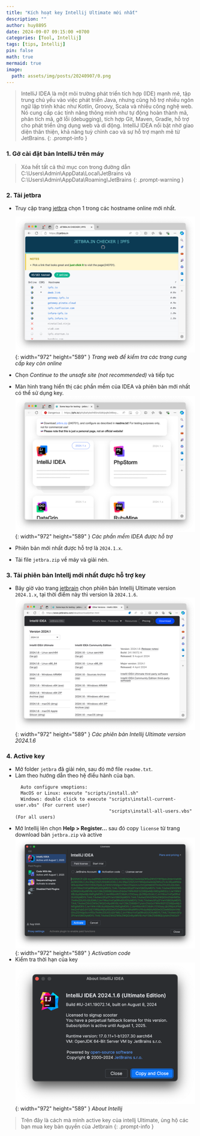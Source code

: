 ```yaml
---
title: "Kích hoạt key Intellij Ultimate mới nhất"
description: ""
author: huy8895
date: 2024-09-07 09:15:00 +0700
categories: [Tool, Intellij]
tags: [tips, Intellij]
pin: false
math: true
mermaid: true
image:
  path: assets/img/posts/20240907/0.png
---
```


> IntelliJ IDEA là một môi trường phát triển tích hợp (IDE) mạnh mẽ, tập trung chủ yếu vào việc phát triển Java, nhưng cũng hỗ trợ nhiều ngôn ngữ lập trình khác như Kotlin, Groovy, Scala và nhiều công nghệ web. Nó cung cấp các tính năng thông minh như tự động hoàn thành mã, phân tích mã, gỡ lỗi (debugging), tích hợp Git, Maven, Gradle, hỗ trợ cho phát triển ứng dụng web và di động. IntelliJ IDEA nổi bật nhờ giao diện thân thiện, khả năng tuỳ chỉnh cao và sự hỗ trợ mạnh mẽ từ JetBrains.
{: .prompt-info }
### 1. Gỡ cài đặt bản IntelliJ trên máy
> Xóa hết tất cả thử mục con trong đường dẫn C:\Users\Admin\AppData\Local\JetBrains và C:\Users\Admin\AppData\Roaming\JetBrains
{: .prompt-warning }

### 2. Tải jetbra
- Truy cập trang [jetbra](https://3.jetbra.in) chọn 1 trong các hostname online mới nhất.
  
  ![Jetbra](assets/img/posts/20240907/1.png){: width="972" height="589" }
  _Trang web để kiểm tra các trang cung cấp key còn online_

- Chọn *Continue to the unsafe site (not recommended)* và tiếp tục

- Màn hình trang hiển thị các phần mềm của IDEA và phiên bản mới nhất có thể sử dụng key.
  ![Jetbra 3](assets/img/posts/20240907/3.png){: width="972" height="589" }
  _Các phần mềm IDEA được hỗ trợ_

- Phiên bản mới nhất được hỗ trợ là `2024.1.x`.
- Tải file `jetbra.zip` về máy và giải nén.

### 3. Tải phiên bản Intellj mới nhất được hỗ trợ key

- Bây giờ vào trang [jetbrain](https://www.jetbrains.com/idea/download/other.html) chọn phiên bản Intellij Ultimate version `2024.1.x`, tại thời điểm này thì version là `2024.1.6`.
  ![Jetbra 4](assets/img/posts/20240907/4.png){: width="972" height="589" }
  _Các phiên bản Intellij Ultimate version 2024.1.6_

### 4. Active key
- Mở folder `jetbra` đã giải nén, sau đó mở file `readme.txt`.
- Làm theo hướng dẫn theo hệ điều hành của bạn.
  ```text
    Auto configure vmoptions:
    MacOS or Linux: execute "scripts/install.sh"
    Windows: double click to execute "scripts\install-current-user.vbs" (For current user)
                                     "scripts\install-all-users.vbs" (For all users)
  ```
- Mở Intellij lên chọn **Help > Register...** sau đó copy `license` từ trang download bản `jetbra.zip` và active
  ![Jetbra 5](assets/img/posts/20240907/5.png){: width="972" height="589" }
  _Activation code_
- Kiểm tra thời hạn của key
  ![Jetbra 6](assets/img/posts/20240907/6.png){: width="972" height="589" }
  _About Intellij_

> Trên đây là cách mà mình active key của intellj Ultimate, ủng hộ các bạn mua key bản quyền của Jetbrain
{: .prompt-info }

